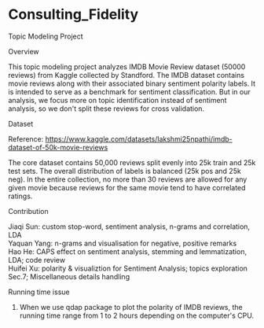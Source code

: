 # Consulting_Fidelity
Topic Modeling Project

Overview

This topic modeling project analyzes IMDB Movie Review dataset (50000 reviews) from Kaggle collected by Standford. The IMDB dataset contains movie reviews along with their associated binary sentiment polarity labels. It is intended to serve as a benchmark for sentiment classification. But in our analysis, we focus more on topic identification instead of sentiment analysis, so we don't split these reviews for cross validation.

Dataset

Reference: https://www.kaggle.com/datasets/lakshmi25npathi/imdb-dataset-of-50k-movie-reviews

The core dataset contains 50,000 reviews split evenly into 25k train and 25k test sets. The overall distribution of labels is balanced (25k pos and 25k neg). In the entire collection, no more than 30 reviews are allowed for any given movie because reviews for the same movie tend to have correlated ratings.

Contribution

Jiaqi Sun: custom stop-word, sentiment analysis, n-grams and correlation, LDA <br>
Yaquan Yang: n-grams and visualisation for negative, positive remarks <br>
Hao He: CAPS effect on sentiment analysis, stemming and lemmatization, LDA; code review <br>
Huifei Xu: polarity & visualiztion for Sentiment Analysis; topics exploration Sec.7; Miscellaneous details handling <br>


Running time issue

1. When we use qdap package to plot the polarity of IMDB reviews, the running time range from 1 to 2 hours depending on the computer's CPU.











